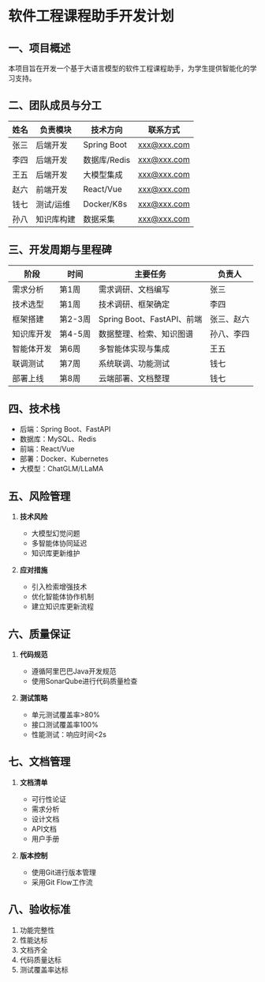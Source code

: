 # 软件工程课程助手开发计划

## 一、项目概述
本项目旨在开发一个基于大语言模型的软件工程课程助手，为学生提供智能化的学习支持。

## 二、团队成员与分工
| 姓名 | 负责模块 | 技术方向 | 联系方式 |
| ---- | -------- | -------- | -------- |
| 张三 | 后端开发 | Spring Boot | xxx@xxx.com |
| 李四 | 后端开发 | 数据库/Redis | xxx@xxx.com |
| 王五 | 后端开发 | 大模型集成 | xxx@xxx.com |
| 赵六 | 前端开发 | React/Vue | xxx@xxx.com |
| 钱七 | 测试/运维 | Docker/K8s | xxx@xxx.com |
| 孙八 | 知识库构建 | 数据采集 | xxx@xxx.com |

## 三、开发周期与里程碑
| 阶段 | 时间 | 主要任务 | 负责人 |
| ---- | ---- | -------- | ------ |
| 需求分析 | 第1周 | 需求调研、文档编写 | 张三 |
| 技术选型 | 第1周 | 技术调研、框架确定 | 李四 |
| 框架搭建 | 第2-3周 | Spring Boot、FastAPI、前端 | 张三、赵六 |
| 知识库开发 | 第4-5周 | 数据整理、检索、知识图谱 | 孙八、李四 |
| 智能体开发 | 第6周 | 多智能体实现与集成 | 王五 |
| 联调测试 | 第7周 | 系统联调、功能测试 | 钱七 |
| 部署上线 | 第8周 | 云端部署、文档整理 | 钱七 |

## 四、技术栈
- 后端：Spring Boot、FastAPI
- 数据库：MySQL、Redis
- 前端：React/Vue
- 部署：Docker、Kubernetes
- 大模型：ChatGLM/LLaMA

## 五、风险管理
1. **技术风险**
   - 大模型幻觉问题
   - 多智能体协同延迟
   - 知识库更新维护

2. **应对措施**
   - 引入检索增强技术
   - 优化智能体协作机制
   - 建立知识库更新流程

## 六、质量保证
1. **代码规范**
   - 遵循阿里巴巴Java开发规范
   - 使用SonarQube进行代码质量检查

2. **测试策略**
   - 单元测试覆盖率>80%
   - 接口测试覆盖率100%
   - 性能测试：响应时间<2s

## 七、文档管理
1. **文档清单**
   - 可行性论证
   - 需求分析
   - 设计文档
   - API文档
   - 用户手册

2. **版本控制**
   - 使用Git进行版本管理
   - 采用Git Flow工作流

## 八、验收标准
1. 功能完整性
2. 性能达标
3. 文档齐全
4. 代码质量达标
5. 测试覆盖率达标 